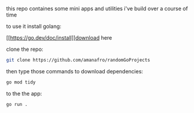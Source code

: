 this repo containes some mini apps and utilities i've build over a course of time

to use it install golang:

[[https://go.dev/doc/install]]download here

clone the repo:

```bash
git clone https://github.com/amanafro/randomGoProjects
```

then type those commands to download dependencies:

```bash
go mod tidy
```

to the the app:

```bash
go run .
```
